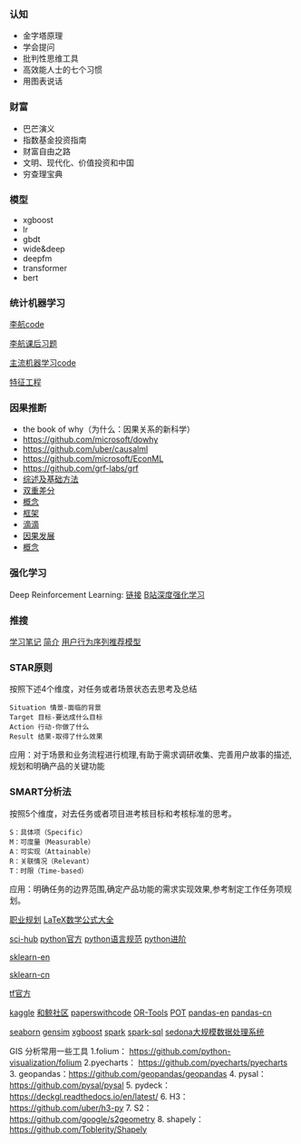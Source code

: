 ### 认知
- 金字塔原理
- 学会提问
- 批判性思维工具
- 高效能人士的七个习惯
- 用图表说话

### 财富
- 巴芒演义
- 指数基金投资指南
- 财富自由之路
- 文明、现代化、价值投资和中国
- 穷查理宝典

### 模型
- xgboost
- lr
- gbdt
- wide&deep
- deepfm
- transformer
- bert

### 统计机器学习

[李航code](https://github.com/fengdu78/lihang-code)

[李航课后习题](https://datawhalechina.github.io/statistical-learning-method-solutions-manual/#/part01/chapter04/ch04)

[主流机器学习code](https://github.com/zhulei227/ML_Notes)

[特征工程](https://www.zhihu.com/question/29316149)

### 因果推断
- the book of why（为什么：因果关系的新科学）
- https://github.com/microsoft/dowhy
- https://github.com/uber/causalml
- https://github.com/microsoft/EconML
- https://github.com/grf-labs/grf
- [综述及基础方法](https://zhuanlan.zhihu.com/p/258562953)
- [双重差分](https://zhuanlan.zhihu.com/p/400085535)
- [概念](https://zhuanlan.zhihu.com/p/449976773)
- [框架](https://zhuanlan.zhihu.com/p/410053669)
- [滴滴](https://blog.csdn.net/DiDi_Tech/article/details/117137317?spm=1001.2014.3001.5501)
- [因果发展](http://www.360doc.com/content/21/0831/23/60669552_993570605.shtml)
- [概念](https://www.cnblogs.com/caoyusang/p/13518354.html)

### 强化学习
Deep Reinforcement Learning: [链接](https://deepreinforcementlearningbook.org/)
[B站深度强化学习](https://www.bilibili.com/video/BV1rv41167yx/?spm_id_from=333.337.search-card.all.click&vd_source=7e4343821f4cd66f09eabd1a98a4bfa0)

### 推搜
[学习笔记](https://zhuanlan.zhihu.com/wangzhenotes)
[简介](https://zhuanlan.zhihu.com/p/336643635)
[用户行为序列推荐模型](https://www.infoq.cn/article/u5NIq42APeLbusplXOSF?utm_source=related_read_bottom&utm_medium=article)
### STAR原则 
按照下述4个维度，对任务或者场景状态去思考及总结

    Situation 情景-面临的背景
    Target 目标-要达成什么目标
    Action 行动-你做了什么
    Result 结果-取得了什么效果

应用：对于场景和业务流程进行梳理,有助于需求调研收集、完善用户故事的描述,规划和明确产品的关键功能
### SMART分析法
按照5个维度，对去任务或者项目进考核目标和考核标准的思考。

    S：具体项（Specific）
    M：可度量（Measurable）
    A：可实现（Attainable）
    R：关联情况（Relevant）
    T：时限（Time-based）

应用：明确任务的边界范围,确定产品功能的需求实现效果,参考制定工作任务项规划。

[职业规划](https://zhuanlan.zhihu.com/p/192361020)
[LaTeX数学公式大全](https://zhuanlan.zhihu.com/p/510451940)

[sci-hub](https://www.scihub.net.cn/)
[python官方](https://docs.python.org/zh-cn/3/index.html)
[python语言规范](https://zh-google-styleguide.readthedocs.io/en/latest/google-python-styleguide/python_language_rules/)
[python进阶](https://eastlakeside.gitbook.io/interpy-zh/)

[sklearn-en](https://scikit-learn.org/stable/user_guide.html)

[sklearn-cn](https://scikitlearn.com.cn/)

[tf官方](https://tensorflow.google.cn/versions)

[kaggle](https://www.kaggle.com/code/muratmert/bank-marketing-analysis-with-algorithms/notebook)
[和鲸社区](https://www.heywhale.com/home/project)
[paperswithcode](https://paperswithcode.com/methods)
[OR-Tools](https://developers.google.cn/optimization/introduction/overview)
[POT](https://pythonot.github.io/)
[pandas-en](https://pandas.pydata.org/pandas-docs/stable/user_guide/index.html)
[pandas-cn](https://www.gairuo.com/p/pandas-tutorial)

[seaborn](https://seaborn.pydata.org/tutorial.html)
[gensim](https://radimrehurek.com/gensim/apiref.html#api-reference)
[xgboost](https://xgboost.readthedocs.io/en/latest/tutorials/input_format.html)
[spark](https://spark.apache.org/docs/latest/sql-getting-started.html)
[spark-sql](https://spark.apache.org/docs/latest/api/sql/)
[sedona大规模数据处理系统](https://sedona.apache.org/)

GIS 分析常用一些工具
1.folium： https://github.com/python-visualization/folium
2.pyecharts： https://github.com/pyecharts/pyecharts
3. geopandas：https://github.com/geopandas/geopandas
4. pysal：https://github.com/pysal/pysal
5. pydeck：https://deckgl.readthedocs.io/en/latest/
6. H3： https://github.com/uber/h3-py
7. S2：https://github.com/google/s2geometry
8. shapely： https://github.com/Toblerity/Shapely